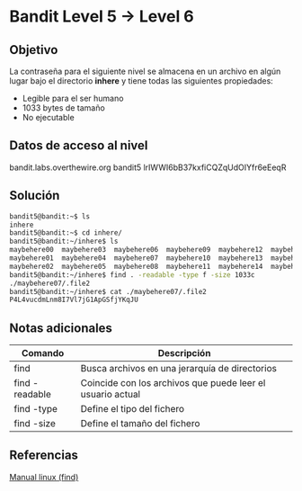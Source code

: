 # Bandit Level 5 → Level 6

## Objetivo
La contraseña para el siguiente nivel se almacena en un archivo en algún lugar bajo el directorio **inhere** y tiene todas las siguientes propiedades:
- Legible para el ser humano
- 1033 bytes de tamaño
- No ejecutable

## Datos de acceso al nivel
bandit.labs.overthewire.org
bandit5
lrIWWI6bB37kxfiCQZqUdOIYfr6eEeqR

## Solución
```bash
bandit5@bandit:~$ ls
inhere
bandit5@bandit:~$ cd inhere/
bandit5@bandit:~/inhere$ ls
maybehere00  maybehere03  maybehere06  maybehere09  maybehere12  maybehere15  maybehere18
maybehere01  maybehere04  maybehere07  maybehere10  maybehere13  maybehere16  maybehere19
maybehere02  maybehere05  maybehere08  maybehere11  maybehere14  maybehere17
bandit5@bandit:~/inhere$ find . -readable -type f -size 1033c
./maybehere07/.file2
bandit5@bandit:~/inhere$ cat ./maybehere07/.file2
P4L4vucdmLnm8I7Vl7jG1ApGSfjYKqJU
```

## Notas adicionales
| Comando | Descripción |
|--------|--------|
| find | Busca archivos en una jerarquía de directorios |
| find -readable | Coincide con los archivos que puede leer el usuario actual |
| find -type | Define el tipo del fichero |
| find -size | Define el tamaño del fichero |

## Referencias
[Manual linux (find)](https://man7.org/linux/man-pages/man1/find.1.html)